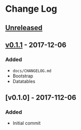 # Change Log

## [Unreleased]

## [v0.1.1] - 2017-12-06
### Added
- `docs/CHANGELOG.md`
- Bootstrap
- Datatables

## [v0.1.0] - 2017-112-06
### Added
- Initial commit



[Unreleased]: https://github.com/kapantzak/AttendanceWeb/compare/master...develop
[v0.1.1]: https://github.com/kapantzak/AttendanceWeb/compare/v0.1.0...v0.1.1
